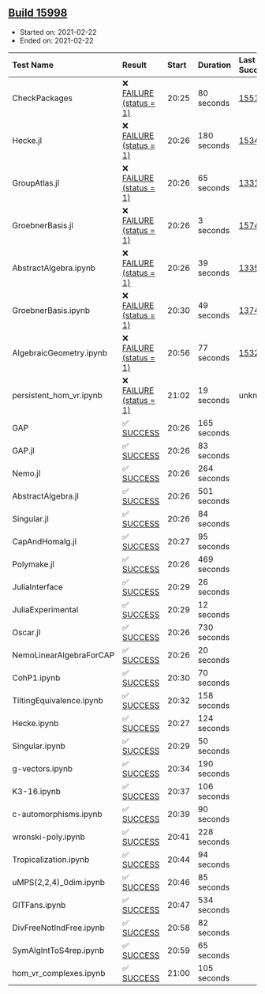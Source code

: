 ## [Build 15998](https://oscarci.mathematik.uni-kl.de/job/oscar/15998/)

* Started on: 2021-02-22
* Ended on: 2021-02-22

| Test Name    | Result | Start | Duration | Last Success | First Failure |
|:-------------|:-------|:------|:---------|:-------------|:--------------|
| CheckPackages | ❌ [FAILURE (status = 1)](https://oscarci.mathematik.uni-kl.de/job/oscar/15998/artifact/logs/build-15998/CheckPackages.log) | 20:25 | 80 seconds | [15514](https://oscarci.mathematik.uni-kl.de/job/oscar/15514/) | [15515](https://oscarci.mathematik.uni-kl.de/job/oscar/15515/) |
| Hecke.jl | ❌ [FAILURE (status = 1)](https://oscarci.mathematik.uni-kl.de/job/oscar/15998/artifact/logs/build-15998/Hecke.jl.log) | 20:26 | 180 seconds | [15344](https://oscarci.mathematik.uni-kl.de/job/oscar/15344/) | [15348](https://oscarci.mathematik.uni-kl.de/job/oscar/15348/) |
| GroupAtlas.jl | ❌ [FAILURE (status = 1)](https://oscarci.mathematik.uni-kl.de/job/oscar/15998/artifact/logs/build-15998/GroupAtlas.jl.log) | 20:26 | 65 seconds | [13311](https://oscarci.mathematik.uni-kl.de/job/oscar/13311/) | [13312](https://oscarci.mathematik.uni-kl.de/job/oscar/13312/) |
| GroebnerBasis.jl | ❌ [FAILURE (status = 1)](https://oscarci.mathematik.uni-kl.de/job/oscar/15998/artifact/logs/build-15998/GroebnerBasis.jl.log) | 20:26 | 3 seconds | [15745](https://oscarci.mathematik.uni-kl.de/job/oscar/15745/) | [15746](https://oscarci.mathematik.uni-kl.de/job/oscar/15746/) |
| AbstractAlgebra.ipynb | ❌ [FAILURE (status = 1)](https://oscarci.mathematik.uni-kl.de/job/oscar/15998/artifact/logs/build-15998/AbstractAlgebra.ipynb.log) | 20:26 | 39 seconds | [13355](https://oscarci.mathematik.uni-kl.de/job/oscar/13355/) | [13356](https://oscarci.mathematik.uni-kl.de/job/oscar/13356/) |
| GroebnerBasis.ipynb | ❌ [FAILURE (status = 1)](https://oscarci.mathematik.uni-kl.de/job/oscar/15998/artifact/logs/build-15998/GroebnerBasis.ipynb.log) | 20:30 | 49 seconds | [13748](https://oscarci.mathematik.uni-kl.de/job/oscar/13748/) | [13749](https://oscarci.mathematik.uni-kl.de/job/oscar/13749/) |
| AlgebraicGeometry.ipynb | ❌ [FAILURE (status = 1)](https://oscarci.mathematik.uni-kl.de/job/oscar/15998/artifact/logs/build-15998/AlgebraicGeometry.ipynb.log) | 20:56 | 77 seconds | [15322](https://oscarci.mathematik.uni-kl.de/job/oscar/15322/) | [15323](https://oscarci.mathematik.uni-kl.de/job/oscar/15323/) |
| persistent_hom_vr.ipynb | ❌ [FAILURE (status = 1)](https://oscarci.mathematik.uni-kl.de/job/oscar/15998/artifact/logs/build-15998/persistent_hom_vr.ipynb.log) | 21:02 | 19 seconds | unknown | unknown |
| GAP | ✅ [SUCCESS](https://oscarci.mathematik.uni-kl.de/job/oscar/15998/artifact/logs/build-15998/GAP.log) | 20:26 | 165 seconds |  |  |
| GAP.jl | ✅ [SUCCESS](https://oscarci.mathematik.uni-kl.de/job/oscar/15998/artifact/logs/build-15998/GAP.jl.log) | 20:26 | 83 seconds |  |  |
| Nemo.jl | ✅ [SUCCESS](https://oscarci.mathematik.uni-kl.de/job/oscar/15998/artifact/logs/build-15998/Nemo.jl.log) | 20:26 | 264 seconds |  |  |
| AbstractAlgebra.jl | ✅ [SUCCESS](https://oscarci.mathematik.uni-kl.de/job/oscar/15998/artifact/logs/build-15998/AbstractAlgebra.jl.log) | 20:26 | 501 seconds |  |  |
| Singular.jl | ✅ [SUCCESS](https://oscarci.mathematik.uni-kl.de/job/oscar/15998/artifact/logs/build-15998/Singular.jl.log) | 20:26 | 84 seconds |  |  |
| CapAndHomalg.jl | ✅ [SUCCESS](https://oscarci.mathematik.uni-kl.de/job/oscar/15998/artifact/logs/build-15998/CapAndHomalg.jl.log) | 20:27 | 95 seconds |  |  |
| Polymake.jl | ✅ [SUCCESS](https://oscarci.mathematik.uni-kl.de/job/oscar/15998/artifact/logs/build-15998/Polymake.jl.log) | 20:26 | 469 seconds |  |  |
| JuliaInterface | ✅ [SUCCESS](https://oscarci.mathematik.uni-kl.de/job/oscar/15998/artifact/logs/build-15998/JuliaInterface.log) | 20:29 | 26 seconds |  |  |
| JuliaExperimental | ✅ [SUCCESS](https://oscarci.mathematik.uni-kl.de/job/oscar/15998/artifact/logs/build-15998/JuliaExperimental.log) | 20:29 | 12 seconds |  |  |
| Oscar.jl | ✅ [SUCCESS](https://oscarci.mathematik.uni-kl.de/job/oscar/15998/artifact/logs/build-15998/Oscar.jl.log) | 20:26 | 730 seconds |  |  |
| NemoLinearAlgebraForCAP | ✅ [SUCCESS](https://oscarci.mathematik.uni-kl.de/job/oscar/15998/artifact/logs/build-15998/NemoLinearAlgebraForCAP.log) | 20:26 | 20 seconds |  |  |
| CohP1.ipynb | ✅ [SUCCESS](https://oscarci.mathematik.uni-kl.de/job/oscar/15998/artifact/logs/build-15998/CohP1.ipynb.log) | 20:30 | 70 seconds |  |  |
| TiltingEquivalence.ipynb | ✅ [SUCCESS](https://oscarci.mathematik.uni-kl.de/job/oscar/15998/artifact/logs/build-15998/TiltingEquivalence.ipynb.log) | 20:32 | 158 seconds |  |  |
| Hecke.ipynb | ✅ [SUCCESS](https://oscarci.mathematik.uni-kl.de/job/oscar/15998/artifact/logs/build-15998/Hecke.ipynb.log) | 20:27 | 124 seconds |  |  |
| Singular.ipynb | ✅ [SUCCESS](https://oscarci.mathematik.uni-kl.de/job/oscar/15998/artifact/logs/build-15998/Singular.ipynb.log) | 20:29 | 50 seconds |  |  |
| g-vectors.ipynb | ✅ [SUCCESS](https://oscarci.mathematik.uni-kl.de/job/oscar/15998/artifact/logs/build-15998/g-vectors.ipynb.log) | 20:34 | 190 seconds |  |  |
| K3-16.ipynb | ✅ [SUCCESS](https://oscarci.mathematik.uni-kl.de/job/oscar/15998/artifact/logs/build-15998/K3-16.ipynb.log) | 20:37 | 106 seconds |  |  |
| c-automorphisms.ipynb | ✅ [SUCCESS](https://oscarci.mathematik.uni-kl.de/job/oscar/15998/artifact/logs/build-15998/c-automorphisms.ipynb.log) | 20:39 | 90 seconds |  |  |
| wronski-poly.ipynb | ✅ [SUCCESS](https://oscarci.mathematik.uni-kl.de/job/oscar/15998/artifact/logs/build-15998/wronski-poly.ipynb.log) | 20:41 | 228 seconds |  |  |
| Tropicalization.ipynb | ✅ [SUCCESS](https://oscarci.mathematik.uni-kl.de/job/oscar/15998/artifact/logs/build-15998/Tropicalization.ipynb.log) | 20:44 | 94 seconds |  |  |
| uMPS(2,2,4)_0dim.ipynb | ✅ [SUCCESS](https://oscarci.mathematik.uni-kl.de/job/oscar/15998/artifact/logs/build-15998/uMPS-2-2-4-_0dim.ipynb.log) | 20:46 | 85 seconds |  |  |
| GITFans.ipynb | ✅ [SUCCESS](https://oscarci.mathematik.uni-kl.de/job/oscar/15998/artifact/logs/build-15998/GITFans.ipynb.log) | 20:47 | 534 seconds |  |  |
| DivFreeNotIndFree.ipynb | ✅ [SUCCESS](https://oscarci.mathematik.uni-kl.de/job/oscar/15998/artifact/logs/build-15998/DivFreeNotIndFree.ipynb.log) | 20:58 | 82 seconds |  |  |
| SymAlgIntToS4rep.ipynb | ✅ [SUCCESS](https://oscarci.mathematik.uni-kl.de/job/oscar/15998/artifact/logs/build-15998/SymAlgIntToS4rep.ipynb.log) | 20:59 | 65 seconds |  |  |
| hom_vr_complexes.ipynb | ✅ [SUCCESS](https://oscarci.mathematik.uni-kl.de/job/oscar/15998/artifact/logs/build-15998/hom_vr_complexes.ipynb.log) | 21:00 | 105 seconds |  |  |
